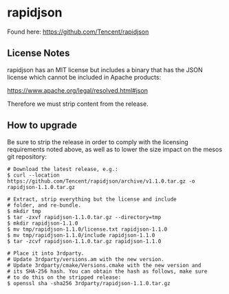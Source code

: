 # rapidjson

Found here:
https://github.com/Tencent/rapidjson

## License Notes
rapidjson has an MIT license but includes a binary that has the JSON license which cannot be included in Apache products:

https://www.apache.org/legal/resolved.html#json

Therefore we must strip content from the release.

## How to upgrade

Be sure to strip the release in order to comply with the licensing
requirements noted above, as well as to lower the size impact on
the mesos git repository:

```
# Download the latest release, e.g.:
$ curl --location https://github.com/Tencent/rapidjson/archive/v1.1.0.tar.gz -o rapidjson-1.1.0.tar.gz

# Extract, strip everything but the license and include
# folder, and re-bundle.
$ mkdir tmp
$ tar -zxvf rapidjson-1.1.0.tar.gz --directory=tmp
$ mkdir rapidjson-1.1.0
$ mv tmp/rapidjson-1.1.0/license.txt rapidjson-1.1.0
$ mv tmp/rapidjson-1.1.0/include rapidjson-1.1.0
$ tar -zcvf rapidjson-1.1.0.tar.gz rapidjson-1.1.0

# Place it into 3rdparty.
# Update 3rdparty/versions.am with the new version.
# Update 3rdparty/cmake/Versions.cmake with the new version and
# its SHA-256 hash. You can obtain the hash as follows, make sure
# to do this on the stripped release:
$ openssl sha -sha256 3rdparty/rapidjson-1.1.0.tar.gz
```
